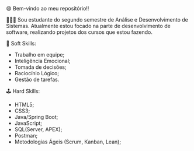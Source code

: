 😄 Bem-vindo ao meu repositório!!


🧑🏻‍💻 Sou estudante do segundo semestre de Análise e Desenvolvimento de Sistemas. Atualmente estou focado na parte de desenvolvimento de software, realizando projetos dos cursos que estou fazendo.

👤 Soft Skills:

- Trabalho em equipe;
- Inteligência Emocional;
- Tomada de decisões;
- Raciocínio Lógico;
- Gestão de tarefas.

🕹 Hard Skills:

- HTML5;
- CSS3;
- Java/Spring Boot;
- JavaScript;
- SQL(Server, APEX);
- Postman;
- Metodologias Ágeis (Scrum, Kanban, Lean);

<!---
joaofmribeiro/joaofmribeiro is a ✨ special ✨ repository because its `README.md` (this file) appears on your GitHub profile.
You can click the Preview link to take a look at your changes.
--->
